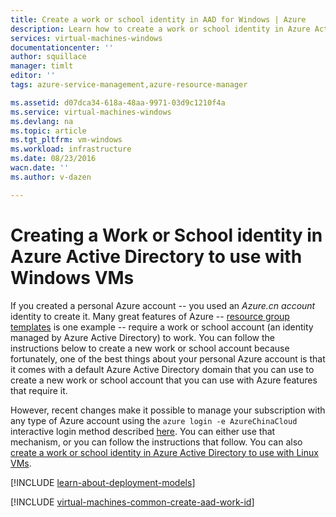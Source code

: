 ```yaml
---
title: Create a work or school identity in AAD for Windows | Azure
description: Learn how to create a work or school identity in Azure Active Directory to use with your Windows virtual machines.
services: virtual-machines-windows
documentationcenter: ''
author: squillace
manager: timlt
editor: ''
tags: azure-service-management,azure-resource-manager

ms.assetid: d07dca34-618a-48aa-9971-03d9c1210f4a
ms.service: virtual-machines-windows
ms.devlang: na
ms.topic: article
ms.tgt_pltfrm: vm-windows
ms.workload: infrastructure
ms.date: 08/23/2016
wacn.date: ''
ms.author: v-dazen

---
```

# Creating a Work or School identity in Azure Active Directory to use with Windows VMs
If you created a personal Azure account -- you used an *Azure.cn account* identity to create it. Many great features of Azure -- [resource group templates](../../azure-resource-manager/resource-group-overview.md) is one example -- require a work or school account (an identity managed by Azure Active Directory) to work. You can follow the instructions below to create a new work or school account because fortunately, one of the best things about your personal Azure account is that it comes with a default Azure Active Directory domain that you can use to create a new work or school account that you can use with Azure features that require it.

However, recent changes make it possible to manage your subscription with any type of Azure account using the `azure login -e AzureChinaCloud` interactive login method described [here](../../xplat-cli-connect.md). You can either use that mechanism, or you can follow the instructions that follow. You can also [create a work or school identity in Azure Active Directory to use with Linux VMs](../linux/create-aad-work-id.md?toc=%2fvirtual-machines%2flinux%2ftoc.json).

[!INCLUDE [learn-about-deployment-models](../../../includes/learn-about-deployment-models-both-include.md)]

[!INCLUDE [virtual-machines-common-create-aad-work-id](../../../includes/virtual-machines-common-create-aad-work-id.md)]
